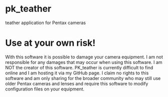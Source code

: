 # pk_teather
teather application for Pentax cameras

# Use at your own risk!
With this software it is possible to damage your camera equipment. I am not responsible for any damages that may occur when using this software. I am NOT the creator of this software. PK_teather is currently difficult to find online and I am hosting it via my GitHub page. I claim no rights to this software and am only sharing for the broader community who may still use older Pentax cameras and lenses and require this software to modify configuration files on your equipment. 
